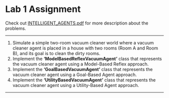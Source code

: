 
# Lab 1 Assignment
Check out  [INTELLIGENT_AGENTS.pdf](./INTELLIGENT_AGENTS.pdf) for more description about the problems.

---
 1. Simulate a simple two-room vacuum cleaner world where a vacuum cleaner agent is placed in a house with two rooms (Room A and Room B), and its goal is to clean the dirty rooms.
 2. Implement the **‘ModelBasedReflexVacuumAgent’** class that represents the vacuum cleaner agent using a Model-Based Reflex approach.
3. Implement the **‘GoalBasedVacuumAgent’** class that represents the vacuum cleaner agent using a
Goal-Based Agent approach.
4. Implement the **‘UtilityBasedVacuumAgent’** class that represents the vacuum cleaner agent using a
Utility-Based Agent approach.

---
